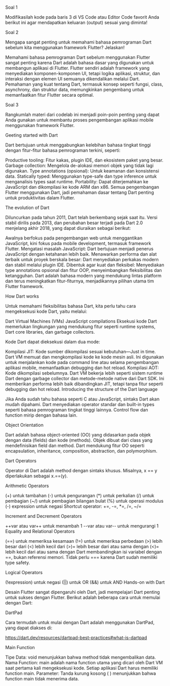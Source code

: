 Soal 1

Modifikasilah kode pada baris 3 di VS Code atau Editor Code favorit Anda berikut ini agar mendapatkan keluaran (output) sesuai yang diminta! 

Soal 2

Mengapa sangat penting untuk memahami bahasa pemrograman Dart sebelum kita menggunakan framework Flutter? Jelaskan!

Memahami bahasa pemrograman Dart sebelum menggunakan Flutter sangat penting karena Dart adalah bahasa dasar yang digunakan untuk membangun aplikasi di Flutter. Flutter sendiri adalah framework yang menyediakan komponen-komponen UI, tetapi logika aplikasi, struktur, dan interaksi dengan elemen UI semuanya dikendalikan melalui Dart. Pemahaman yang kuat tentang Dart, termasuk konsep seperti fungsi, class, asynchrony, dan struktur data, memungkinkan pengembang untuk memanfaatkan fitur Flutter secara optimal.

Soal 3

Rangkumlah materi dari codelab ini menjadi poin-poin penting yang dapat Anda gunakan untuk membantu proses pengembangan aplikasi mobile menggunakan framework Flutter.

Geeting started with Dart

Dart bertujuan untuk menggabungkan kelebihan bahasa tingkat tinggi dengan fitur-fitur bahasa pemrograman terkini, seperti:

Productive tooling: Fitur kakas, plugin IDE, dan ekosistem paket yang besar.
Garbage collection: Mengelola de-alokasi memori objek yang tidak lagi digunakan.
Type annotations (opsional): Untuk keamanan dan konsistensi data.
Statically typed: Menggunakan type-safe dan type inference untuk menganalisis types saat runtime.
Portability: Dapat diterjemahkan ke JavaScript dan dikompilasi ke kode ARM dan x86.
Semua pengembangan Flutter menggunakan Dart, jadi pemahaman dasar tentang Dart penting untuk produktivitas dalam Flutter.

The evolution of Dart

Diluncurkan pada tahun 2011, Dart telah berkembang sejak saat itu. Versi stabil dirilis pada 2013, dan perubahan besar terjadi pada Dart 2.0 menjelang akhir 2018, yang dapat diuraikan sebagai berikut:

Awalnya berfokus pada pengembangan web untuk menggantikan JavaScript, kini fokus pada mobile development, termasuk framework Flutter.
Mengatasi masalah JavaScript: Dart bertujuan menjadi penerus JavaScript dengan ketahanan lebih baik.
Menawarkan performa dan alat terbaik untuk proyek berskala besar: Dart menyediakan perkakas modern dan stabil melalui plugin IDE.
Dibentuk agar kuat dan fleksibel: Menyediakan type annotations opsional dan fitur OOP, menyeimbangkan fleksibilitas dan ketangguhan.
Dart adalah bahasa modern yang mendukung lintas platform dan terus meningkatkan fitur-fiturnya, menjadikannya pilihan utama tim Flutter framework.

How Dart works

Untuk memahami fleksibilitas bahasa Dart, kita perlu tahu cara mengeksekusi kode Dart, yaitu melalui:

Dart Virtual Machines (VMs)
JavaScript compilations
Eksekusi kode Dart memerlukan lingkungan yang mendukung fitur seperti runtime systems, Dart core libraries, dan garbage collectors.

Kode Dart dapat dieksekusi dalam dua mode:

Kompilasi JIT: Kode sumber dikompilasi sesuai kebutuhan—Just in time. Dart VM memuat dan mengkompilasi kode ke kode mesin asli. Ini digunakan untuk menjalankan kode pada command line atau selama pengembangan aplikasi mobile, memanfaatkan debugging dan hot reload.
Kompilasi AOT: Kode dikompilasi sebelumnya. Dart VM bekerja lebih seperti sistem runtime Dart dengan garbage collector dan metode-metode native dari Dart SDK. Ini memberikan performa lebih baik dibandingkan JIT, tetapi tanpa fitur seperti debugging dan hot reload.
Introducing the structure of the Dart language

Jika Anda sudah tahu bahasa seperti C atau JavaScript, sintaks Dart akan mudah dipahami. Dart menyediakan operator standar dan built-in types seperti bahasa pemrograman tingkat tinggi lainnya. Control flow dan function mirip dengan bahasa lain.

Object Orientation

Dart adalah bahasa object-oriented (OO) yang didasarkan pada objek dengan data (fields) dan kode (methods). Objek dibuat dari class yang mendefinisikan field dan method. Dart mendukung fitur OO seperti encapsulation, inheritance, composition, abstraction, dan polymorphism.

Dart Operators

Operator di Dart adalah method dengan sintaks khusus. Misalnya, x == y diperlakukan sebagai x.==(y).

Arithmetic Operators

(+) untuk tambahan
(-) untuk pengurangan
(*) untuk perkalian
(/) untuk pembagian
(~/) untuk pembagian bilangan bulat
(%) untuk operasi modulus
(-) expression untuk negasi
Shortcut operator: +=, -=, *=, /=, ~/=

Increment and Decrement Operators

++var atau var++ untuk menambah 1
--var atau var-- untuk mengurangi 1
Equality and Relational Operators

(==) untuk memeriksa kesamaan
(!=) untuk memeriksa perbedaan
(>) lebih besar dari
(<) lebih kecil dari
(>)= lebih besar dari atau sama dengan
(<)= lebih kecil dari atau sama dengan
Dart membandingkan isi variabel dengan ==, bukan referensi memori. Tidak perlu === karena Dart sudah memiliki type safety.

Logical Operators

(!expression) untuk negasi
(||) untuk OR
(&&) untuk AND
Hands-on with Dart

Desain Flutter sangat dipengaruhi oleh Dart, jadi mempelajari Dart penting untuk sukses dengan Flutter. Berikut adalah beberapa cara untuk memulai dengan Dart:

DartPad

Cara termudah untuk mulai dengan Dart adalah menggunakan DartPad, yang dapat diakses di:

https://dart.dev/resources/dartpad-best-practices#what-is-dartpad

Main Function

Tipe Data: void menunjukkan bahwa method tidak mengembalikan data.
Nama Function: main adalah nama function utama yang dicari oleh Dart VM saat pertama kali mengeksekusi kode. Setiap aplikasi Dart harus memiliki function main.
Parameter: Tanda kurung kosong ( ) menunjukkan bahwa function main tidak menerima data.
